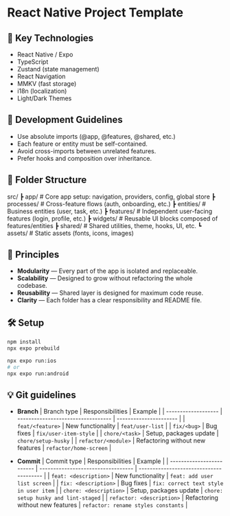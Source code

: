 # React Native Project Template

## 🧠 Key Technologies

- React Native / Expo
- TypeScript
- Zustand (state management)
- React Navigation
- MMKV (fast storage)
- i18n (localization)
- Light/Dark Themes

## 🧪 Development Guidelines

- Use absolute imports (@app, @features, @shared, etc.)
- Each feature or entity must be self-contained.
- Avoid cross-imports between unrelated features.
- Prefer hooks and composition over inheritance.

## 📁 Folder Structure

src/
┣ app/ # Core app setup: navigation, providers, config, global store
┣ processes/ # Cross-feature flows (auth, onboarding, etc.)
┣ entities/ # Business entities (user, task, etc.)
┣ features/ # Independent user-facing features (login, profile, etc.)
┣ widgets/ # Reusable UI blocks composed of features/entities
┣ shared/ # Shared utilities, theme, hooks, UI, etc.
┗ assets/ # Static assets (fonts, icons, images)

## 🧩 Principles

- **Modularity** — Every part of the app is isolated and replaceable.
- **Scalability** — Designed to grow without refactoring the whole codebase.
- **Reusability** — Shared layer is designed for maximum code reuse.
- **Clarity** — Each folder has a clear responsibility and README file.

## 🛠 Setup

```bash
npm install
npx expo prebuild

npx expo run:ios
# or
npx expo run:android
```

## 💡 Git guidelines

- **Branch**
| Branch type         | Responsibilities                   | Example                |
| ------------------- | ---------------------------------- | ---------------------- |
| `feat/<feature>`    | New functionality                  | `feat/user-list`       |
| `fix/<bug>`         | Bug fixes                          | `fix/user-item-style`  |
| `chore/<task>`      | Setup, packages update             | `chore/setup-husky`    |
| `refactor/<module>` | Refactoring without new features   | `refactor/home-screen` |

- **Commit**
| Commit type               | Responsibilities                   | Example                                 |
| ------------------------- | ---------------------------------- | --------------------------------------- |
| `feat: <description>`     | New functionality                  | `feat: add user list screen`            |
| `fix: <description>`      | Bug fixes                          | `fix: correct text style in user item`  |
| `chore: <description>`    | Setup, packages update             | `chore: setup husky and lint-staged`    |
| `refactor: <description>` | Refactoring without new features   | `refactor: rename styles constants`     |

